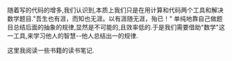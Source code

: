 随着写的代码的增多,我们认识到,本质上我们只是在用计算和代码两个工具和解决数学题目."吾生也有涯，而知也无涯。以有涯随无涯，殆已！"
单纯地靠自己做题目总结后面的抽象的规律,显然是不可能的,且效率低的.于是我们需要借助"数学"这一工具,来学习他人的智慧--他人总结出一的规律.

这里我阅读一些书籍的读书笔记.